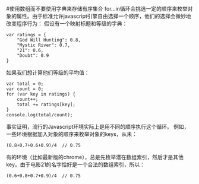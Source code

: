 #使用数组而不要使用字典来存储有序集合
for...in循环会挑选一定的顺序来枚举对象的属性。由于标准允许javascript引擎自由选择一个顺序，他们的选择会微妙地改变程序行为：
假设有一个映射标题和等级的字典：

    var ratings = {
        "God Will Hunting": 0.8,
        "Mystic River": 0.7,
        "21": 0.6,
        "Doubt": 0.9
    }

如果我们想计算他们等级的平均值：

    var total = 0;
    var count = 0;
    for (var key in ratings) {
        count++;
        total += ratings[key];
    }
    console.log(total/count);

事实证明，流行的Javascript环境实际上是用不同的顺序执行这个循环。
例如，一些环境根据加入对象的顺序来枚举对象的keys，从未：

    (0.8+0.7+0.6+0.9)/4  // 0.75

有的环境（比如最新版的chrome），总是先枚举潜在数组索引，然后才是其他key。由于电影21的名字恰好是一个合法的数组索引，所以：

    (0.6+0.8+0.7+0.9)/4  // 0.75